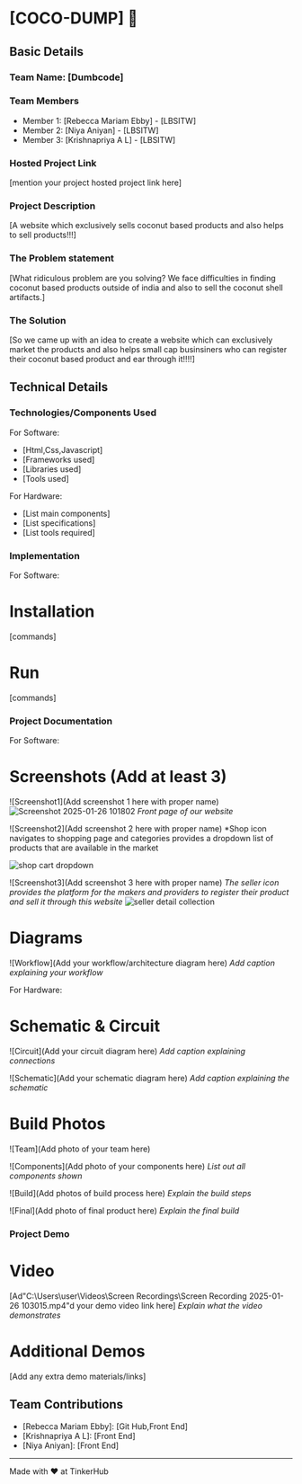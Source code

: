 # [COCO-DUMP] 🎯


## Basic Details
### Team Name: [Dumbcode]


### Team Members
- Member 1: [Rebecca Mariam Ebby] - [LBSITW]
- Member 2: [Niya Aniyan] - [LBSITW]
- Member 3: [Krishnapriya A L] - [LBSITW]

### Hosted Project Link
[mention your project hosted project link here]

### Project Description
[A website which exclusively sells coconut based products and also 
helps to sell products!!!]

### The Problem statement
[What ridiculous problem are you solving?
    We face difficulties in finding coconut based products outside of india and also to sell the coconut shell artifacts.]

### The Solution
[So we came up with an idea  to create a website which can  exclusively market the products and also helps small cap businsiners who can register their coconut based 
product and ear through it!!!!]

## Technical Details
### Technologies/Components Used
For Software:
- [Html,Css,Javascript]
- [Frameworks used]
- [Libraries used]
- [Tools used]

For Hardware:
- [List main components]
- [List specifications]
- [List tools required]

### Implementation
For Software:
# Installation
[commands]

# Run
[commands]

### Project Documentation
For Software:

# Screenshots (Add at least 3)
![Screenshot1](Add screenshot 1 here with proper name)
![Screenshot 2025-01-26 101802](https://github.com/user-attachments/assets/900dc674-aff9-4bc5-8cda-6496276b9d95)
*Front page of our website*

![Screenshot2](Add screenshot 2 here with proper name)
*Shop icon navigates to shopping page and categories provides a dropdown list of products that
are available in the market

![shop cart dropdown](https://github.com/user-attachments/assets/16e8dcbb-a23c-4d1b-a2ff-0515fc5d30d7)



![Screenshot3](Add screenshot 3 here with proper name)
*The seller icon provides the platform for the makers and providers to register their product and sell it through this website*
![seller detail collection](https://github.com/user-attachments/assets/fc16b3d3-c330-43e1-bff5-c732e33ba0cf)

# Diagrams
![Workflow](Add your workflow/architecture diagram here)
*Add caption explaining your workflow*

For Hardware:

# Schematic & Circuit
![Circuit](Add your circuit diagram here)
*Add caption explaining connections*

![Schematic](Add your schematic diagram here)
*Add caption explaining the schematic*

# Build Photos
![Team](Add photo of your team here)


![Components](Add photo of your components here)
*List out all components shown*

![Build](Add photos of build process here)
*Explain the build steps*

![Final](Add photo of final product here)
*Explain the final build*

### Project Demo
# Video
[Ad"C:\Users\user\Videos\Screen Recordings\Screen Recording 2025-01-26 103015.mp4"d your demo video link here]
*Explain what the video demonstrates*

# Additional Demos
[Add any extra demo materials/links]

## Team Contributions
- [Rebecca Mariam Ebby]: [Git Hub,Front End]
- [Krishnapriya A L]: [Front End]
- [Niya Aniyan]: [Front End]

---
Made with ❤️ at TinkerHub
